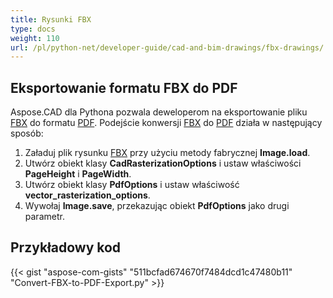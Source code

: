 ```yaml
---
title: Rysunki FBX
type: docs
weight: 110
url: /pl/python-net/developer-guide/cad-and-bim-drawings/fbx-drawings/
---
```


## **Eksportowanie formatu FBX do PDF**

Aspose.CAD dla Pythona pozwala deweloperom na eksportowanie pliku [FBX](https://docs.fileformat.com/3d/fbx/) do formatu [PDF](https://docs.fileformat.com/pdf/). Podejście konwersji [FBX](https://docs.fileformat.com/3d/fbx/) do [PDF](https://docs.fileformat.com/pdf/) działa w następujący sposób:

1. Załaduj plik rysunku [FBX](https://docs.fileformat.com/3d/fbx/) przy użyciu metody fabrycznej **Image.load**.
1. Utwórz obiekt klasy **CadRasterizationOptions** i ustaw właściwości **PageHeight** i **PageWidth**.
1. Utwórz obiekt klasy **PdfOptions** i ustaw właściwość **vector_rasterization_options**.
1. Wywołaj **Image.save**, przekazując obiekt **PdfOptions** jako drugi parametr.

## Przykładowy kod

{{< gist "aspose-com-gists" "511bcfad674670f7484dcd1c47480b11" "Convert-FBX-to-PDF-Export.py" >}}
